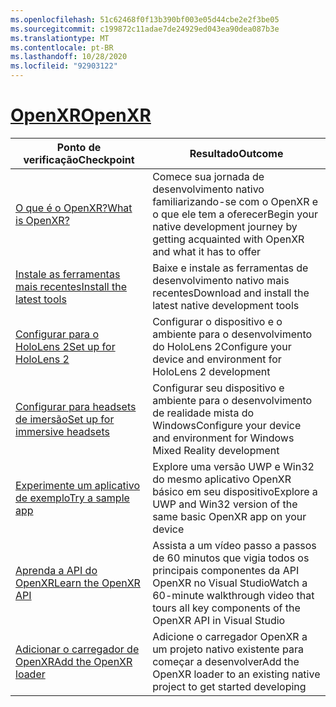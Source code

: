 ```yaml
---
ms.openlocfilehash: 51c62468f0f13b390bf003e05d44cbe2e2f3be05
ms.sourcegitcommit: c199872c11adae7de24929ed043ea90dea087b3e
ms.translationtype: MT
ms.contentlocale: pt-BR
ms.lasthandoff: 10/28/2020
ms.locfileid: "92903122"
---
```

# <a name="openxr"></a>[<span data-ttu-id="50582-101">OpenXR</span><span class="sxs-lookup"><span data-stu-id="50582-101">OpenXR</span></span>](#tab/openxr)

|  <span data-ttu-id="50582-102">Ponto de verificação</span><span class="sxs-lookup"><span data-stu-id="50582-102">Checkpoint</span></span>  |  <span data-ttu-id="50582-103">Resultado</span><span class="sxs-lookup"><span data-stu-id="50582-103">Outcome</span></span>  |
| --- | --- |
| [<span data-ttu-id="50582-104">O que é o OpenXR?</span><span class="sxs-lookup"><span data-stu-id="50582-104">What is OpenXR?</span></span>](../native/openxr.md) | <span data-ttu-id="50582-105">Comece sua jornada de desenvolvimento nativo familiarizando-se com o OpenXR e o que ele tem a oferecer</span><span class="sxs-lookup"><span data-stu-id="50582-105">Begin your native development journey by getting acquainted with OpenXR and what it has to offer</span></span> |
| [<span data-ttu-id="50582-106">Instale as ferramentas mais recentes</span><span class="sxs-lookup"><span data-stu-id="50582-106">Install the latest tools</span></span>](../install-the-tools.md) | <span data-ttu-id="50582-107">Baixe e instale as ferramentas de desenvolvimento nativo mais recentes</span><span class="sxs-lookup"><span data-stu-id="50582-107">Download and install the latest native development tools</span></span> |
| [<span data-ttu-id="50582-108">Configurar para o HoloLens 2</span><span class="sxs-lookup"><span data-stu-id="50582-108">Set up for HoloLens 2</span></span>](../native/openxr-getting-started.md#getting-started-with-openxr-for-hololens-2) | <span data-ttu-id="50582-109">Configurar o dispositivo e o ambiente para o desenvolvimento do HoloLens 2</span><span class="sxs-lookup"><span data-stu-id="50582-109">Configure your device and environment for HoloLens 2 development</span></span> |
| [<span data-ttu-id="50582-110">Configurar para headsets de imersão</span><span class="sxs-lookup"><span data-stu-id="50582-110">Set up for immersive headsets</span></span>](../native/openxr-getting-started.md#getting-started-with-openxr-for-windows-mixed-reality-headsets) | <span data-ttu-id="50582-111">Configurar seu dispositivo e ambiente para o desenvolvimento de realidade mista do Windows</span><span class="sxs-lookup"><span data-stu-id="50582-111">Configure your device and environment for Windows Mixed Reality development</span></span> |
| [<span data-ttu-id="50582-112">Experimente um aplicativo de exemplo</span><span class="sxs-lookup"><span data-stu-id="50582-112">Try a sample app</span></span>](../native/openxr-getting-started.md#building-a-sample-openxr-app) | <span data-ttu-id="50582-113">Explore uma versão UWP e Win32 do mesmo aplicativo OpenXR básico em seu dispositivo</span><span class="sxs-lookup"><span data-stu-id="50582-113">Explore a UWP and Win32 version of the same basic OpenXR app on your device</span></span> |
| [<span data-ttu-id="50582-114">Aprenda a API do OpenXR</span><span class="sxs-lookup"><span data-stu-id="50582-114">Learn the OpenXR API</span></span>](../native/openxr-getting-started.md#learning-the-openxr-api) | <span data-ttu-id="50582-115">Assista a um vídeo passo a passos de 60 minutos que vigia todos os principais componentes da API OpenXR no Visual Studio</span><span class="sxs-lookup"><span data-stu-id="50582-115">Watch a 60-minute walkthrough video that tours all key components of the OpenXR API in Visual Studio</span></span> |
| [<span data-ttu-id="50582-116">Adicionar o carregador de OpenXR</span><span class="sxs-lookup"><span data-stu-id="50582-116">Add the OpenXR loader</span></span>](../native/openxr-getting-started.md#integrate-the-openxr-loader-into-a-project) | <span data-ttu-id="50582-117">Adicione o carregador OpenXR a um projeto nativo existente para começar a desenvolver</span><span class="sxs-lookup"><span data-stu-id="50582-117">Add the OpenXR loader to an existing native project to get started developing</span></span> |

<!--
# [WinRT (Legacy)](#tab/winrt)

|  Checkpoint  |  Outcome  |
| --- | --- |
| [Create a UWP app](../creating-a-holographic-directx-project.md) | Build a new Universal Windows Platform holographic app from scratch |
| [Create a Win32 app](../creating-a-holographic-directx-project.md#creating-a-win32-project) | Build a new Win32 holographic app from scratch |
| [Get a HolographicSpace](../getting-a-holographicspace.md) | Control immersive rendering, provide camera data, and access the spatial reasoning APIs |
| [Render in DirectX](../rendering-in-directx.md) | Reason about the position and orientation of one or more observers of a holographic scene as predicted by the system |
| [Coordinate systems in DirectX](../coordinate-systems-in-directx.md) | Explore the basis of spatial understanding offered by Windows Mixed Reality APIs. |
-->




